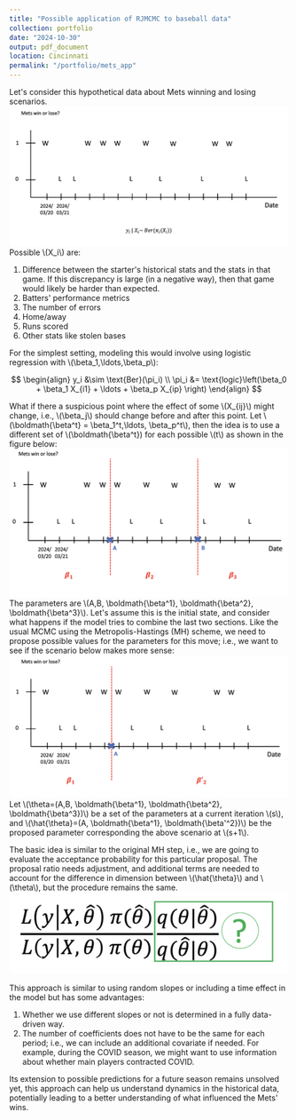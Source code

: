 ```yaml
---
title: "Possible application of RJMCMC to baseball data"
collection: portfolio
date: "2024-10-30"
output: pdf_document
location: Cincinnati
permalink: "/portfolio/mets_app"
---
```


Let's consider this hypothetical data about Mets winning and losing scenarios. 
<br/><img src='/images/ideascratch.png'>
Possible \\(X_i\\) are:
1. Difference between the starter's historical stats and the stats in that game. If this discrepancy is large (in a negative way), then that game would likely be harder than expected.
2. Batters' performance metrics
3. The number of errors
3. Home/away 
4. Runs scored
5. Other stats like stolen bases

For the simplest setting, modeling this would involve using logistic regression with \\(\beta_1,\ldots,\beta_p\\):

$$
\begin{align}
y_i &\sim \text{Ber}(\pi_i) \\
\pi_i &= \text{logic}\left(\beta_0 + \beta_1 X_{i1} + \ldots + \beta_p X_{ip} \right)
\end{align}
$$

What if there a suspicious point where the effect of some \\(X_{ij}\\) might change, i.e., \\(\beta_j\\) should change before and after this point. Let \\(\boldmath{\beta^t} = \beta_1^t,\ldots, \beta_p^t\\), then the idea is to use a different set of \\(\boldmath{\beta^t}) for each possible \\(t\\) as shown in the figure below:
<br/><img src='/images/beforedeath.png'>
The parameters are \\(A,B, \boldmath{\beta^1}, \boldmath{\beta^2}, \boldmath{\beta^3}\\). Let's assume this is the initial state, and consider what happens if the model tries to combine the last two sections. Like the usual MCMC using the Metropolis-Hastings (MH) scheme, we need to propose possible values for the parameters for this move; i.e., we want to see if the scenario below makes more sense:
<br/><img src='/images/afterdeath.png'>
Let \\(\theta=(A,B, \boldmath{\beta^1}, \boldmath{\beta^2}, \boldmath{\beta^3})\\) be a set of the parameters at a current iteration \\(s\\), and \\(\hat{\theta}=(A, \boldmath{\beta^1}, \boldmath{\beta'^2})\\) be the proposed parameter corresponding the above scenario at \\(s+1\\). 

The basic idea is similar to the original MH step, i.e., we are going to evaluate the acceptance probability for this particular proposal. The proposal ratio needs adjustment, and additional terms are needed to account for the difference in dimension between \\(\hat{\theta}\\) and \\(\theta\\), but the procedure remains the same.
<br/><img src='/images/accprob.png'>


This approach is similar to using random slopes or including a time effect in the model but has some advantages:

1. Whether we use different slopes or not is determined in a fully data-driven way.
2. The number of coefficients does not have to be the same for each period; i.e., we can include an additional covariate if needed. For example, during the COVID season, we might want to use information about whether main players contracted COVID.

Its extension to possible predictions for a future season remains unsolved yet, this approach can help us understand dynamics in the historical data, potentially leading to a better understanding of what influenced the Mets' wins.























